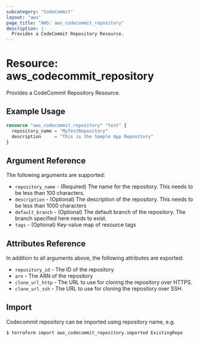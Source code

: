 ```yaml
---
subcategory: "CodeCommit"
layout: "aws"
page_title: "AWS: aws_codecommit_repository"
description: |-
  Provides a CodeCommit Repository Resource.
---
```


# Resource: aws_codecommit_repository

Provides a CodeCommit Repository Resource.

## Example Usage

```terraform
resource "aws_codecommit_repository" "test" {
  repository_name = "MyTestRepository"
  description     = "This is the Sample App Repository"
}
```

## Argument Reference

The following arguments are supported:

* `repository_name` - (Required) The name for the repository. This needs to be less than 100 characters.
* `description` - (Optional) The description of the repository. This needs to be less than 1000 characters
* `default_branch` - (Optional) The default branch of the repository. The branch specified here needs to exist.
* `tags` - (Optional) Key-value map of resource tags

## Attributes Reference

In addition to all arguments above, the following attributes are exported:

* `repository_id` - The ID of the repository
* `arn` - The ARN of the repository
* `clone_url_http` - The URL to use for cloning the repository over HTTPS.
* `clone_url_ssh` - The URL to use for cloning the repository over SSH.

## Import

Codecommit repository can be imported using repository name, e.g.

```
$ terraform import aws_codecommit_repository.imported ExistingRepo
```
